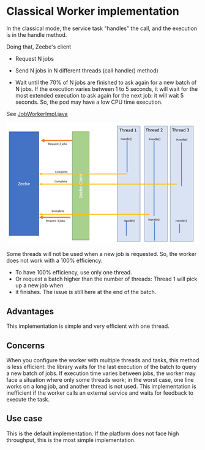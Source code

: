 # Classical Worker implementation

In the classical mode, the service task "handles" the call, and the execution is in the
handle method.

Doing that, Zeebe's client
* Request N jobs

* Send N jobs in N different threads (call handle() method)

* Wait until the 70% of N jobs are finished to ask again for a new batch of N jobs.
  If the execution varies between 1 to 5 seconds, it will wait for the most extended execution to ask
  again for the next job: it will wait 5 seconds. So, the pod may have a low CPU time execution.

See [JobWorkerImpl.java](https://github.com/camunda/zeebe/blame/main/clients/java/src/main/java/io/camunda/zeebe/client/impl/worker/JobWorkerImpl.java)


![Classical](ClassicalWorker.png)

Some threads will not be used when a new job is requested. So, the worker does not work with a
100% efficiency.
* To have 100% efficiency, use only one thread.
* Or request a batch higher than the number of threads: Thread 1 will pick up a new job when
* it finishes. The issue is still here at the end of the batch.

## Advantages
This implementation is simple and very efficient with one thread.

## Concerns
When you configure the worker with multiple threads and tasks, this method
is less efficient: the library waits for the last execution of the batch
to query a new batch of jobs. If execution time varies between jobs,
the worker may face a situation where only some threads work; in the worst case,
one line works on a long job, and another thread is not used.
This implementation is inefficient if the worker calls an external service and waits for feedback to execute
the task.

## Use case
This is the default implementation. If the platform does not face high throughput, this is the most simple implementation.

